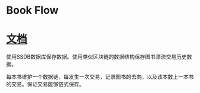 # Book Flow

# [文档](docs/SUMMARY.md)

使用SSDB数据库保存数据。使用类似区块链的数据结构保存图书漂流交易历史数据。

每本书维护一个数据链，每发生一次交易，记录图书的去向，以及该本数上一本书的交易。保证交易能够链式保存。